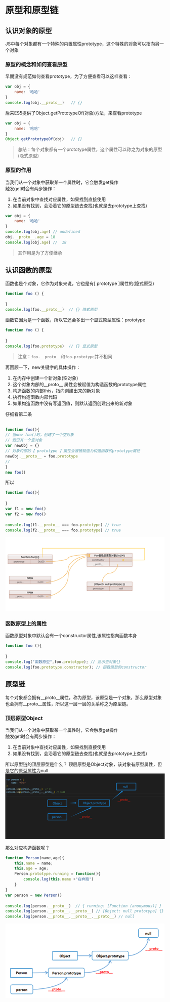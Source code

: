 # 原型和原型链
## 认识对象的原型  
JS中每个对象都有一个特殊的内置属性prototype，这个特殊的对象可以指向另一个对象  
### 原型的概念和如何查看原型
早期没有规范如何查看prototype，为了方便查看可以这样查看：  
``` js
var obj = {
    name: '哈哈'
}
console.log(obj.__proto__)   // {}
```
后来ES5提供了Object.getPrototypeOf(对象)方法，来查看prototype   
``` js
var obj = {
    name: '哈哈'
}
Object.getPrototypeOf(obj)   // {}
```
> 总结：每个对象都有一个prototype属性，这个属性可以称之为对象的原型(隐式原型)  

### 原型的作用
当我们从一个对象中获取某一个属性时，它会触发get操作  
触发get时会有两步操作：  
1. 在当前对象中查找对应属性，如果找到直接使用  
2. 如果没有找到，会沿着它的原型链去查找(也就是去prototype上查找)

```js
var obj = {
    name: '哈哈'
}
console.log(obj.age) // undefined
obj.__proto__.age = 18
console.log(obj.age) //  18
```
> 其作用是为了方便继承  

## 认识函数的原型  
函数也是个对象，它作为对象来说，它也是有[ prototype ]属性的(隐式原型)
``` js
function foo () {
    
}
console.log(foo.__proto__)  // {} 隐式原型
```
函数它因为是一个函数，所以它还会多出一个显式原型属性：prototype  
``` js
function foo () {
    
}
console.log(foo.prototype)  // {} 显式原型
```
> 注意：`foo.__proto__`和`foo.prototype`并不相同  

再回顾一下，new关键字的具体操作：
1. 在内存中创建一个新对象(空对象)  
2. 这个对象内部的__proto__ 属性会被赋值为构造函数的prototype属性  
3. 构造函数的内部this，指向创建出来的新对象  
4. 执行构造函数内部代码  
5. 如果构造函数中没有写返回值，则默认返回创建出来的新对象  

仔细看第二条
``` js

function foo(){
// 当new foo()时，创建了一个空对象
// 假设有一个空对象
var newObj = {}
// 对象内部的【 prototype 】属性会被被赋值为构造函数的prototype属性
newObj.__proto__ = foo.prototype
// 
}
new foo()
```
所以  
``` js
function foo(){

}
var f1 = new foo()
var f2 = new foo()

console.log(f1.__proto__ === foo.prototype) // true
console.log(f2.__proto__ === foo.prototype) // true
```
![原型的内存解析图](./public/Prototype.png)
### 函数原型上的属性
函数原型对象中默认会有一个constructor属性,该属性指向函数本身
```js
function foo (){

}
console.log("函数原型",foo.prototype); // 显示空对象{}
console.log(foo.prototype.constructor); // 函数原型的constructor
```
## 原型链
每个对象都会拥有__proto__属性，称为原型，该原型是一个对象，那么原型对象也会拥有__proto__属性，所以这一层一层的关系称之为原型链。  
### 顶层原型Object
当我们从一个对象中获取某一个属性时，它会触发get操作  
触发get时会有两步操作：  
1. 在当前对象中查找对应属性，如果找到直接使用  
2. 如果没有找到，会沿着它的原型链去查找(也就是去prototype上查找)  

所以原型链的顶层原型是什么？
顶层原型是Object对象，该对象有原型属性，但是它的原型属性为null  
![原型链](./public/PrototypeChain.png)

那么对应构造函数呢？  
``` js
function Person(name,age){
    this.name = name;
    this.age = age;
    Person.prototype.running = function(){
        console.log(this.name +"在奔跑")
    }
}
var person = new Person()

console.log(person.__proto__)  // { running: [Function (anonymous)] }
console.log(person.__proto__.__proto__) // [Object: null prototype] {}
console.log(person.__proto__.__proto__.__proto__) // null
```
![原型链](./public/PrototypeChain2.png)